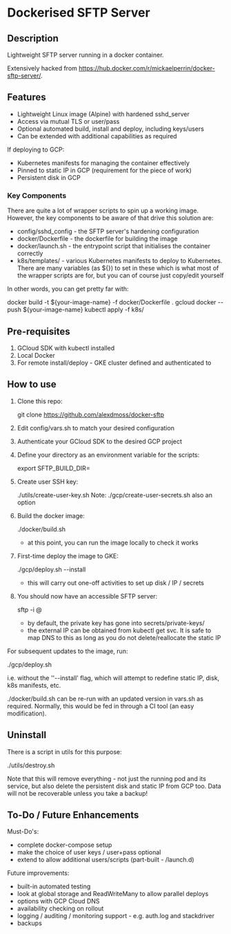 # Dockerised SFTP Server

## Description

Lightweight SFTP server running in a docker container.

Extensively hacked from https://hub.docker.com/r/mickaelperrin/docker-sftp-server/.

## Features

- Lightweight Linux image (Alpine) with hardened sshd_server
- Access via mutual TLS or user/pass
- Optional automated build, install and deploy, including keys/users
- Can be extended with additional capabilities as required

If deploying to GCP:
- Kubernetes manifests for managing the container effectively
- Pinned to static IP in GCP (requirement for the piece of work)
- Persistent disk in GCP

### Key Components

There are quite a lot of wrapper scripts to spin up a working image.
However, the key components to be aware of that drive this solution are:

- config/sshd_config - the SFTP server's hardening configuration
- docker/Dockerfile - the dockerfile for building the image
- docker/launch.sh - the entrypoint script that initialises the container correctly
- k8s/templates/ - various Kubernetes manifests to deploy to Kubernetes.
    There are many variables (as ${}) to set in these which is what most of the wrapper scripts are for, but you can of course just copy/edit yourself

In other words, you can get pretty far with:

  docker build -t ${your-image-name} -f docker/Dockerfile .
  gcloud docker -- push ${your-image-name}
  kubectl apply -f k8s/

## Pre-requisites

1. GCloud SDK with kubectl installed
2. Local Docker
3. For remote install/deploy - GKE cluster defined and authenticated to

## How to use

1. Clone this repo:

    git clone https://github.com/alexdmoss/docker-sftp

2. Edit config/vars.sh to match your desired configuration

3. Authenticate your GCloud SDK to the desired GCP project

4. Define your directory as an environment variable for the scripts:

    export SFTP_BUILD_DIR=<path-to-this-dir>

5. Create user SSH key:

    ./utils/create-user-key.sh <client-username>
    Note: ./gcp/create-user-secrets.sh also an option

6. Build the docker image:

    ./docker/build.sh

    - at this point, you can run the image locally to check it works

7. First-time deploy the image to GKE:

    ./gcp/deploy.sh --install

    - this will carry out one-off activities to set up disk / IP / secrets

8. You should now have an accessible SFTP server:

    sftp -i <path-to-private-key> <username>@<external-ip>

    - by default, the private key has gone into secrets/private-keys/
    - the external IP can be obtained from kubectl get svc. It is safe to map DNS to this as long as you do not delete/reallocate the static IP

For subsequent updates to the image, run:

  ./gcp/deploy.sh

i.e. without the ''--install' flag, which will attempt to redefine static IP, disk, k8s manifests, etc.

./docker/build.sh can be re-run with an updated version in vars.sh as required. Normally, this would be fed in through a CI tool (an easy modification).

## Uninstall

There is a script in utils for this purpose:

  ./utils/destroy.sh

Note that this will remove everything - not just the running pod and its service, but also delete the persistent disk and static IP from GCP too. Data will not be recoverable unless you take a backup!

## To-Do / Future Enhancements

Must-Do's:
- complete docker-compose setup
- make the choice of user keys / user+pass optional
- extend to allow additional users/scripts (part-built - /launch.d)

Future improvements:
- built-in automated testing
- look at global storage and ReadWriteMany to allow parallel deploys
- options with GCP Cloud DNS
- availability checking on rollout
- logging / auditing / monitoring support - e.g. auth.log and stackdriver
- backups
